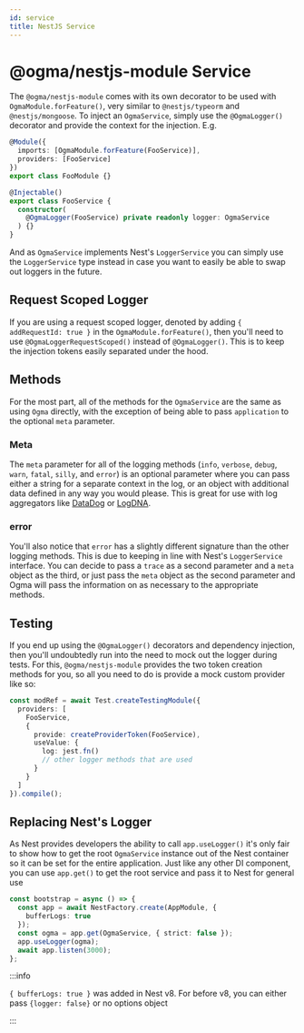```yaml
---
id: service
title: NestJS Service
---
```


# @ogma/nestjs-module Service

The `@ogma/nestjs-module` comes with its own decorator to be used with `OgmaModule.forFeature()`, very similar to `@nestjs/typeorm` and `@nestjs/mongoose`. To inject an `OgmaService`, simply use the `@OgmaLogger()` decorator and provide the context for the injection. E.g.

```ts
@Module({
  imports: [OgmaModule.forFeature(FooService)],
  providers: [FooService]
})
export class FooModule {}
```

```ts
@Injectable()
export class FooService {
  constructor(
    @OgmaLogger(FooService) private readonly logger: OgmaService
  ) {}
}
```

And as `OgmaService` implements Nest's `LoggerService` you can simply use the `LoggerService` type instead in case you want to easily be able to swap out loggers in the future.

## Request Scoped Logger

If you are using a request scoped logger, denoted by adding `{ addRequestId: true }` in the `OgmaModule.forFeature()`, then you'll need to use `@OgmaLoggerRequestScoped()` instead of `@OgmaLogger()`. This is to keep the injection tokens easily separated under the hood.

## Methods

For the most part, all of the methods for the `OgmaService` are the same as using `Ogma` directly, with the exception of being able to pass `application` to the optional `meta` parameter.

### Meta

The `meta` parameter for all of the logging methods (`info`, `verbose`, `debug`, `warn`, `fatal`, `silly`, and `error`) is an optional parameter where you can pass either a string for a separate context in the log, or an object with additional data defined in any way you would please. This is great for use with log aggregators like [DataDog](https://www.datadoghq.com/) or [LogDNA](https://www.logdna.com/).

### error

You'll also notice that `error` has a slightly different signature than the other logging methods. This is due to keeping in line with Nest's `LoggerService` interface. You can decide to pass a `trace` as a second parameter and a `meta` object as the third, or just pass the `meta` object as the second parameter and Ogma will pass the information on as necessary to the appropriate methods.

## Testing

If you end up using the `@OgmaLogger()` decorators and dependency injection, then you'll undoubtedly run into the need to mock out the logger during tests. For this, `@ogma/nestjs-module` provides the two token creation methods for you, so all you need to do is provide a mock custom provider like so:

```ts
const modRef = await Test.createTestingModule({
  providers: [
    FooService,
    {
      provide: createProviderToken(FooService),
      useValue: {
        log: jest.fn()
        // other logger methods that are used
      }
    }
  ]
}).compile();
```

## Replacing Nest's Logger

As Nest provides developers the ability to call `app.useLogger()` it's only fair to show how to get the root `OgmaService` instance out of the Nest container so it can be set for the entire application. Just like any other DI component, you can use `app.get()` to get the root service and pass it to Nest for general use

```ts
const bootstrap = async () => {
  const app = await NestFactory.create(AppModule, {
    bufferLogs: true
  });
  const ogma = app.get(OgmaService, { strict: false });
  app.useLogger(ogma);
  await app.listen(3000);
};
```

:::info

`{ bufferLogs: true }` was added in Nest v8. For before v8, you can either pass `{logger: false}` or no options object

:::
